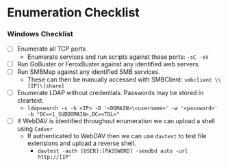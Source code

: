 # Enumeration Checklist

### Windows Checklist

* [ ] Enumerate all TCP ports
  * Enumerate services and run scripts against these ports: `-sC -sV`
* [ ] Run GoBuster or FeroxBuster against any identified web servers.&#x20;
* [ ] Run SMBMap against any identified SMB services.&#x20;
  * These can then be manually accessed with SMBClient: `smbclient \\[IP]\[share]`
* [ ] Enumerate LDAP without credentials. Passwords may be stored in cleartext.&#x20;
  * `ldapsearch -x -h <IP> -D '<DOMAIN>\<username>' -w '<password>' -b "DC=<1_SUBDOMAIN>,DC=<TDL>"`
* [ ] If WebDAV is identified throughout enumeration we can upload a shell using `Cadver`
  * If authenticated to WebDAV then we can use `davtest` to test file extensions and upload a reverse shell.&#x20;
    * `davtest -auth [USER]:[PASSWORD] -sendbd auto -url http://[IP'`
